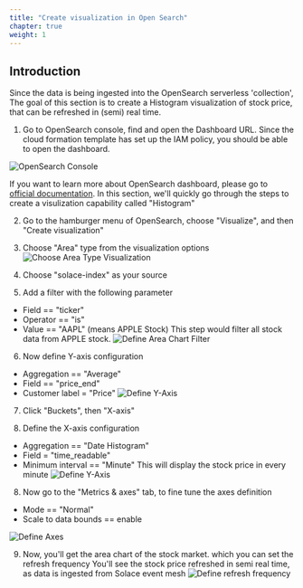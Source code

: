 ```yaml
---
title: "Create visualization in Open Search"
chapter: true
weight: 1 
---
```


## Introduction
Since the data is being ingested into the OpenSearch serverless 'collection', The goal of this section is to create a Histogram visualization of stock price, that can be refreshed in (semi) real time.

1. Go to OpenSearch console, find and open the Dashboard URL. Since the cloud formation template has set up the IAM policy, you should be able to open the dashboard. 

![OpenSearch Console](/images/moduleSix/AmazonOpenSearchConsole.png)

If you want to learn more about OpenSearch dashboard, please go to [official documentation](https://opensearch.org/docs/2.0/dashboards/dashboard/index/). In this section, we'll quickly go through the steps to create a visulization capability called "Histogram"

2. Go to the hamburger menu of OpenSearch, choose "Visualize", and then "Create visualization"

3. Choose "Area" type from the visualization options
![Choose Area Type Visualization](/images/moduleSix/OpenSearchNewVisualization.png)

4. Choose "solace-index" as your source

5. Add a filter with the following parameter
* Field == "ticker"
* Operator == "is"
* Value == "AAPL" (means APPLE Stock)
This step would filter all stock data from APPLE stock.
![Define Area Chart Filter](/images/moduleSix/OpenSearchVisualizationFilter.png)


6. Now define Y-axis configuration
* Aggregation == "Average"
* Field == "price_end"
* Customer label = "Price"
![Define Y-Axis](/images/moduleSix/OpenSearchYAxis.png)

7. Click "Buckets", then "X-axis"

8. Define the X-axis configuration
* Aggregation == "Date Histogram"
* Field = "time_readable"
* Minimum interval == "Minute"
This will display the stock price in every minute
![Define Y-Axis](/images/moduleSix/OpenSearchXAxis.png)

8. Now go to the "Metrics & axes" tab, to fine tune the axes definition 
* Mode == "Normal"
* Scale to data bounds == enable

![Define Axes](/images/moduleSix/OpenSearchVisualizationAxes.png)

9. Now, you'll get the area chart of the stock market. which you can set the refresh frequency
You'll see the stock price refreshed in semi real time, as data is ingested from Solace event mesh
![Define refresh frequency](/images/moduleSix/OpenSearchVisualizationRefreshConfig.png)


